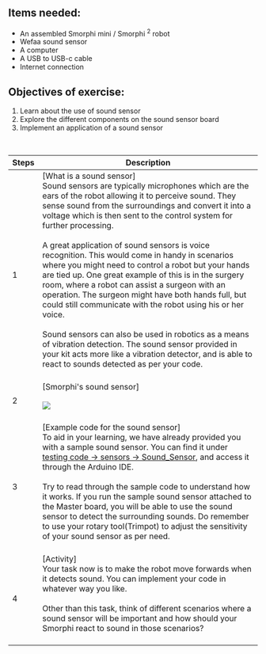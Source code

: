 
## Items needed:
* An assembled Smorphi mini / Smorphi <sup>2</sup> robot
* Wefaa sound sensor
* A computer
* A USB to USB-c cable
* Internet connection
## Objectives of exercise:
1. Learn about the use of sound sensor
2. Explore the different components on the sound sensor board
3. Implement an application of a sound sensor

<br />

Steps | Description
-- | --
1 | [What is a sound sensor]<br />Sound sensors are typically microphones which are the ears of the robot allowing it to perceive sound. They sense sound from the surroundings and convert it into a voltage which is then sent to the control system for further processing. <br /><br />A great application of sound sensors is voice recognition. This would come in handy in scenarios where you might need to control a robot but your hands are tied up. One great example of this is in the surgery room, where a robot can assist a surgeon with an operation. The surgeon might have both hands full, but could still communicate with the robot using his or her voice.<br /><br /> Sound sensors can also be used in robotics as a means of vibration detection. The sound sensor provided in your kit acts more like a vibration detector, and is able to react to sounds detected as per your code.<br /><br />
2 | [Smorphi's sound sensor]<br /><br />![](https://github.com/WefaaRobotics/Smorphi-Wiki/blob/main/Robot%20exercises%20images/6/6.1.PNG)<br /><br />
3 | [Example code for the sound sensor]<br />To aid in your learning, we have already provided you with a sample sound sensor. You can find it under [testing code -> sensors -> Sound_Sensor](https://github.com/WefaaRobotics/Smorphi/blob/main/Smorphi2/Testing_code/sensors/Sound_Sensor/sketch_sep25a/sketch_sep25a.ino), and access it through the Arduino IDE.<br /><br />Try to read through the sample code to understand how it works. If you run the sample sound sensor attached to the Master board, you will be able to use the sound sensor to detect the surrounding sounds. Do remember to use your rotary tool(Trimpot) to adjust the sensitivity of your sound sensor as per need.<br /><br />
4 | [Activity]<br />Your task now is to make the robot move forwards when it detects sound. You can implement your code in whatever way you like.<br /><br />Other than this task, think of different scenarios where a sound sensor will be important and how should your Smorphi react to sound in those scenarios?<br /><br />
